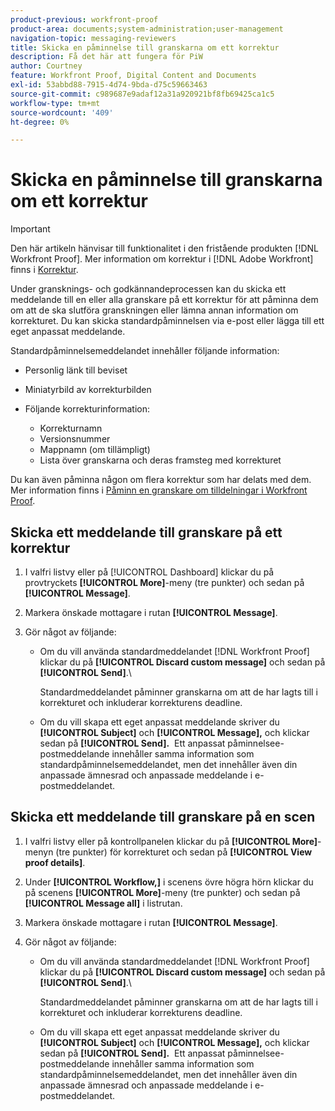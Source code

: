 ```yaml
---
product-previous: workfront-proof
product-area: documents;system-administration;user-management
navigation-topic: messaging-reviewers
title: Skicka en påminnelse till granskarna om ett korrektur
description: Få det här att fungera för PiW
author: Courtney
feature: Workfront Proof, Digital Content and Documents
exl-id: 53abbd88-7915-4d74-9bda-d75c59663463
source-git-commit: c989687e9adaf12a31a920921bf8fb69425ca1c5
workflow-type: tm+mt
source-wordcount: '409'
ht-degree: 0%

---
```


# Skicka en påminnelse till granskarna om ett korrektur

>[!IMPORTANT]
>
>Den här artikeln hänvisar till funktionalitet i den fristående produkten [!DNL Workfront Proof]. Mer information om korrektur i [!DNL Adobe Workfront] finns i [Korrektur](../../../review-and-approve-work/proofing/proofing.md).

<!--
<p style="color: #000000;" data-mc-conditions="QuicksilverOrClassic.Draft mode">Make this work for PiW</p>
-->

Under gransknings- och godkännandeprocessen kan du skicka ett meddelande till en eller alla granskare på ett korrektur för att påminna dem om att de ska slutföra granskningen eller lämna annan information om korrekturet. Du kan skicka standardpåminnelsen via e-post eller lägga till ett eget anpassat meddelande.

Standardpåminnelsemeddelandet innehåller följande information:

* Personlig länk till beviset
* Miniatyrbild av korrekturbilden
* Följande korrekturinformation:

   * Korrekturnamn
   * Versionsnummer
   * Mappnamn (om tillämpligt)
   * Lista över granskarna och deras framsteg med korrekturet

Du kan även påminna någon om flera korrektur som har delats med dem. Mer information finns i [Påminn en granskare om tilldelningar i Workfront Proof](../../../workfront-proof/wp-emailsntfctns/messaging-reviewers/remind-reviewer-assignments-wp.md).

## Skicka ett meddelande till granskare på ett korrektur

1. I valfri listvy eller på [!UICONTROL Dashboard] klickar du på provtryckets **[!UICONTROL More]**-meny (tre punkter) och sedan på **[!UICONTROL Message]**.

1. Markera önskade mottagare i rutan **[!UICONTROL Message]**.
1. Gör något av följande:

   * Om du vill använda standardmeddelandet [!DNL Workfront Proof] klickar du på **[!UICONTROL Discard custom message]** och sedan på **[!UICONTROL Send]**.\

     Standardmeddelandet påminner granskarna om att de har lagts till i korrekturet och inkluderar korrekturens deadline.

   * Om du vill skapa ett eget anpassat meddelande skriver du **[!UICONTROL Subject]** och **[!UICONTROL Message],** och klickar sedan på **[!UICONTROL Send].** &#x200B; Ett anpassat påminnelsee-postmeddelande innehåller samma information som standardpåminnelsemeddelandet, men det innehåller även din anpassade ämnesrad och anpassade meddelande i e-postmeddelandet.

## Skicka ett meddelande till granskare på en scen

1. I valfri listvy eller på kontrollpanelen klickar du på **[!UICONTROL More]**-menyn (tre punkter) för korrekturet och sedan på **[!UICONTROL View proof details]**.

1. Under **[!UICONTROL Workflow,]** i scenens övre högra hörn klickar du på scenens **[!UICONTROL More]**-meny (tre punkter) och sedan på **[!UICONTROL Message all]** i listrutan.

1. Markera önskade mottagare i rutan **[!UICONTROL Message]**.
1. Gör något av följande:

   * Om du vill använda standardmeddelandet [!DNL Workfront Proof] klickar du på **[!UICONTROL Discard custom message]** och sedan på **[!UICONTROL Send]**.\

     Standardmeddelandet påminner granskarna om att de har lagts till i korrekturet och inkluderar korrekturens deadline.

   * Om du vill skapa ett eget anpassat meddelande skriver du **[!UICONTROL Subject]** och **[!UICONTROL Message],** och klickar sedan på **[!UICONTROL Send].** &#x200B; Ett anpassat påminnelsee-postmeddelande innehåller samma information som standardpåminnelsemeddelandet, men det innehåller även din anpassade ämnesrad och anpassade meddelande i e-postmeddelandet.
